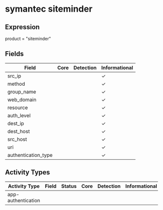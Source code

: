 symantec siteminder
===================

Expression
----------

product = "siteminder"

Fields
------

| Field               | Core | Detection | Informational |
| ------------------- | ---- | --------- | ------------- |
| src_ip              |      |           | &#10003;      |
| method              |      |           | &#10003;      |
| group_name          |      |           | &#10003;      |
| web_domain          |      |           | &#10003;      |
| resource            |      |           | &#10003;      |
| auth_level          |      |           | &#10003;      |
| dest_ip             |      |           | &#10003;      |
| dest_host           |      |           | &#10003;      |
| src_host            |      |           | &#10003;      |
| uri                 |      |           | &#10003;      |
| authentication_type |      |           | &#10003;      |

Activity Types
--------------

| Activity Type      | Field | Status | Core | Detection | Informational |
| ------------------ | ----- | ------ | ---- | --------- | ------------- |
| app-authentication |       |        |      |           |               |

